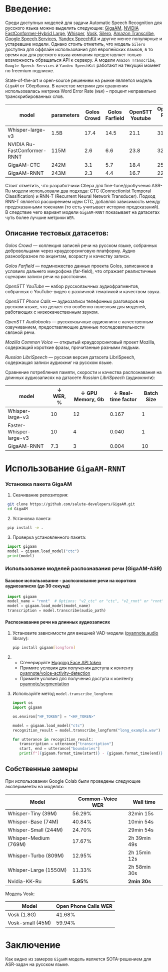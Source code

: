 # Введение:

Среди доступных моделей для задачи Automatic Speech Recognition для русского языка можно выделить следующие: [GigaAM](https://github.com/salute-developers/GigaAM), [NVIDIA FastConformer-Hybrid Large](https://huggingface.co/nvidia/stt_kk_ru_fastconformer_hybrid_large), [Whisper](https://github.com/openai/whisper), [Vosk](https://github.com/alphacep/vosk), [Silero](https://github.com/snakers4/silero-models), [Amazon Transcribe](https://aws.amazon.com/ru/transcribe/pricing/), [Google Speech Services](https://cloudfresh.com/ru/cloud-blog/google-speech-to-text-zachem-ispolzovat/), [Yandex SpeechKit](https://yandex.cloud/ru-kz/services/speechkit) и другие менее популярные и устаревшие модели. Однако стоить отметить, что модель `Silero` доступна для оффлайн использования для европейских языков, в то время как для русского языка компания предоставляет только возможность обращаться API к серверу. А модели `Amazon Transcribe`, `Google Speech Services` и `Yandex SpeechKit` работают на текущий момент по freemium подписке. 

State-of-the-art и open-source решением на рынке является модель `GigaAM` от Сбербанка. В качестве метрики для сравнения использовалась метрика Word Error Rate (`WER`) – процент неправильно транскрибированных слов.

| model                        | parameters | Golos Crowd | Golos Farfield | OpenSTT Youtube | OpenSTT Phone calls | OpenSTT Audiobooks | Mozilla Common Voice | Russian LibriSpeech |
|------------------------------|------------|-------------|----------------|-----------------|---------------------|--------------------|----------------------|---------------------|
| Whisper-large-v3             | 1.5B       | 17.4        | 14.5           | 21.1            | 31.2                | 17.0               | 5.3                  | 9.0                 |
| NVIDIA Ru-FastConformer-RNNT | 115M       | 2.6         | 6.6            | 23.8            | 32.9                | 16.4               | 2.7                  | 11.6                |
| GigaAM-CTC                   | 242M       | 3.1         | 5.7            | 18.4            | 25.6                | 15.1               | 1.7                  | 8.1                 |
| GigaAM-RNNT                  | 243M       | 2.3         | 4.4            | 16.7            | 22.9                | 13.9               | 0.9                  | 7.4                 |

Стоит отметить, что разработчики Сбера для fine-tune/дообучения ASR-Ru модели использовали два подхода: CTC (Connectionist Temporal Classification) и RNN-T (Recurrent Neural Network Transducer). Подход RNN-T является расширением идеи CTC, добавляя зависимость между предсказанными токенами (то есть учитывает историю предсказаний). В следствие чего вариант модели `GigaAM-RNNT` показывает на датасетах чуть более лучшие метрики `WER`. 

## Описание тестовых датасетов:

_Golos Crowd_ — коллекция записей речи на русском языке, собранных добровольцами через краудсорсинговую платформу. Аудио разнообразное по акцентам, возрасту и качеству записи.

_Golos Farfield_ — подмножество данных проекта Golos, записанное в условиях дальнего микрофона (far-field), что отражает реалистичные сценарии записи речи на расстоянии.

_OpenSTT YouTube_ — набор русскоязычных аудиофрагментов, собранных с YouTube-видео с различной тематикой и качеством звука.

_OpenSTT Phone Calls_ — аудиозаписи телефонных разговоров на русском языке, что делает его особенно полезным для моделей, работающих с низкокачественным звуком.

_OpenSTT Audiobooks_ — русскоязычные аудиокниги с качественным озвучиванием, предоставляющие длинные последовательности связной речи.

_Mozilla Common Voice_ — открытый краудсорсинговый проект Mozilla, содержащий короткие фразы, прочитанные разными людьми. 

_Russian LibriSpeech_ — русская версия датасета LibriSpeech, содержащая записи аудиокниг на русском языке.

Сравнение потребления памяти, скорости и качества распознавания на длинных аудиозаписях на датасете _Russian LibriSpeech_ (аудиокниги): 

| model                   | ↓ WER, % | ↓ GPU Memory, Gb | ↓ Real-time factor | Batch Size |
|-------------------------|----------|------------------|--------------------|------------|
| Whisper-large-v3        | 10       | 12               | 0.167              | 1          |
| Faster-Whisper-large-v3 | 10       | 4                | 0.040              | 1          |
| GigaAM-RNNT             | 7.3      | 3                | 0.004              | 10         |

# Использование `GigaAM-RNNT`

### Установка пакета GigaAM

1. Скачивание репозитория:
  ```bash
   git clone https://github.com/salute-developers/GigaAM.git
   cd GigaAM
   ```
2. Установка пакета:
  ```bash
   pip install -e .
   ```

3. Проверка установленного пакета:
  ```python
   import gigaam
   model = gigaam.load_model("ctc")
   print(model)
   ```

### Использование моделей распознавания речи (GigaAM-ASR)

  #### Базовое использование - распознование речи на коротких аудиозаписях (до 30 секунд)
  ```python
   import gigaam
   model_name = "rnnt"  # Options: "v2_ctc" or "ctc", "v2_rnnt" or "rnnt", "v1_ctc", "v1_rnnt"
   model = gigaam.load_model(model_name)
   transcription = model.transcribe(audio_path)
   ```

  #### Распознавание речи на длинных аудиозаписях
  1. Установите зависимости для внешней VAD-модели ([pyannote.audio](https://github.com/pyannote/pyannote-audio) library):
      ```bash
      pip install gigaam[longform]
      ```
  2. 
      * Сгенерируйте [Hugging Face API token](https://huggingface.co/docs/hub/security-tokens)
      * Примите условия для получения доступа к контенту [pyannote/voice-activity-detection](https://huggingface.co/pyannote/voice-activity-detection)
      * Примите условия для получения доступа к контенту [pyannote/segmentation](https://huggingface.co/pyannote/segmentation)
  
  3. Используйте метод ```model.transcribe_longform```:
      ```python
      import os
      import gigaam

      os.environ["HF_TOKEN"] = "<HF_TOKEN>"

      model = gigaam.load_model("ctc")
      recognition_result = model.transcribe_longform("long_example.wav")

      for utterance in recognition_result:
         transcription = utterance["transcription"]
         start, end = utterance["boundaries"]
         print(f"[{gigaam.format_time(start)} - {gigaam.format_time(end)}]: {transcription}")
      ```  
     
## Собственные замеры
При использовании Google Colab были проведены следующие эксперименты на моделях:

| Model               | Common-Voice WER | Wall time      |
|---------------------|------------------|----------------|
| Whisper-Tiny (39M)   | 56.29%            | 32min 15s      |
| Whisper-Base (74M)   | 40.84%            | 10min 54s      |
| Whisper-Small (244M) | 24.70%            | 29min 54s      |
| Whisper-Medium (769M)| 17.67%            | 2h 39min 49s   |
| Whisper-Turbo (809M) | 12.95%            | 2h 15min 12s   |
| Whisper-Large (1550M)| 11.33%            | 2h 58min 30s   |
| Nvidia-KK-Ru         | **5.95%**             | **2min 30s**       |

Модель Vosk:

| Model            | Open Phone Calls WER |
|------------------|----------------------|
| Vosk (1.8G)      | 41.68%               |
| Vosk-small (45M) | 59.94%               |

# Заключение
Как видно из замеров `GigaAM` модель является SOTA-решением для ASR-задач на русском языке.